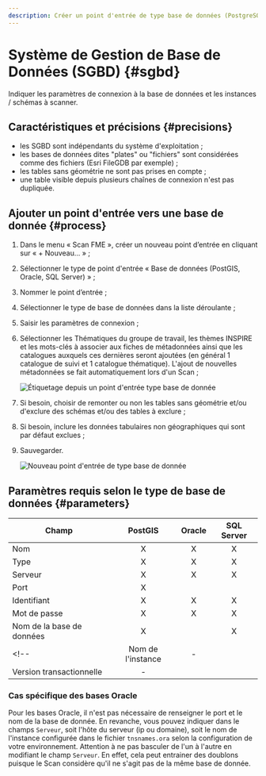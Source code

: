 ```yaml
---
description: Créer un point d'entrée de type base de données (PostgreSQL, PostGIS, Oracle, Microsoft SQL Server) pour le Scan FME Isogeo
---
```


# Système de Gestion de Base de Données (SGBD) <i class="fa fa-database"></i> {#sgbd}

Indiquer les paramètres de connexion à la base de données et les instances / schémas à scanner.

## Caractéristiques et précisions {#precisions}

* les SGBD sont indépendants du système d'exploitation ;
* les bases de données dites "plates" ou "fichiers" sont considérées comme des fichiers (Esri FileGDB par exemple) ;
* les tables sans géométrie ne sont pas prises en compte ;
* une table visible depuis plusieurs chaînes de connexion n'est pas dupliquée.

## Ajouter un point d'entrée vers une base de donnée {#process}

1. Dans le menu « Scan FME », créer un nouveau point d’entrée en cliquant sur « + Nouveau... » ;
2. Sélectionner le type de point d'entrée « Base de données (PostGIS, Oracle, SQL Server) » ;
3. Nommer le point d’entrée ;
4. Sélectionner le type de base de données dans la liste déroulante ;
5. Saisir les paramètres de connexion ;
6. Sélectionner les Thématiques du groupe de travail, les thèmes INSPIRE et les mots-clés à associer aux fiches de métadonnées ainsi que les catalogues auxquels ces dernières seront ajoutées (en général 1 catalogue de suivi et 1 catalogue thématique). L'ajout de nouvelles métadonnées se fait automatiquement lors d'un Scan ;

    ![Étiquetage depuis un point d'entrée type base de donnée](/assets/Entrypoint-metadata-association.png)

7. Si besoin, choisir de remonter ou non les tables sans géométrie et/ou d'exclure des schémas et/ou des tables à exclure ;
8. Si besoin, inclure les données tabulaires non géographiques qui sont par défaut exclues ;
9. Sauvegarder.

    ![Nouveau point d'entrée de type base de donnée](/assets/new_DB_ready.png)

## Paramètres requis selon le type de base de données {#parameters}

<!-- Légende :

* X = requis
* \ = facultatif
* \- = désactivé -->

| Champ                       | PostGIS | Oracle | SQL Server |
| --------------------------- | :-----: | :----: | :--------: |
| Nom                         | X       | X      | X          |
| Type                        | X       | X      | X          |
| Serveur                     | X       | X      | X          |
| Port                        | X       |        |            |
| Identifiant                 | X       | X      | X          |
| Mot de passe                | X       | X      | X          |
| Nom de la base de données   | X       |        | X          |
<!-- | Nom de l'instance           | -       |        |            |
| Version transactionnelle    | -       |        |            | -->

### Cas spécifique des bases Oracle

Pour les bases Oracle, il n'est pas nécessaire de renseigner le port et le nom de la base de donnée. 
En revanche, vous pouvez indiquer dans le champs `Serveur`, soit l'hôte du serveur (ip ou domaine), soit le nom de l'instance configurée dans le fichier `tnsnames.ora` selon la configuration de votre environnement.
Attention à ne pas basculer de l'un à l'autre en modifiant le champ `Serveur`. En effet, cela peut entrainer des doublons puisque le Scan considère qu'il ne s'agit pas de la même base de donnée. 
